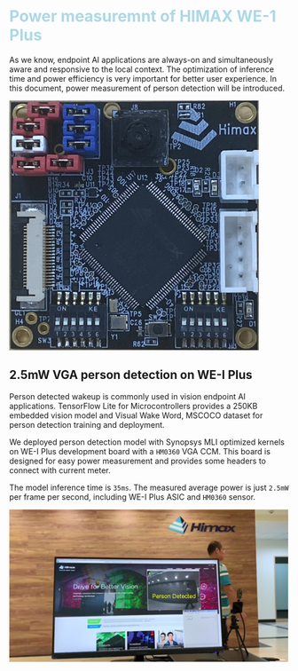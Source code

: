 # <span style="color:lightblue;">  Power measuremnt of HIMAX WE-1 Plus  </span> 

As we know, endpoint AI applications are always-on and simultaneously aware and responsive to the local context. The optimization of inference time and power efficiency is very important for better user experience. In this document, power measurement of person detection will be introduced.

![board for power measurement](images/board_for_measurement.png)

## 2.5mW VGA person detection on WE-I Plus

Person detected wakeup is commonly used in vision endpoint AI applications.
TensorFlow Lite for Microcontrollers provides a 250KB embedded vision model and Visual Wake Word, MSCOCO dataset for person detection training and deployment.

We deployed person detection model with Synopsys MLI optimized kernels on WE-I Plus development board with a `HM0360` VGA CCM. This board is designed for easy power measurement and provides some headers to connect with current meter.

The model inference time is `35ms`. The measured average power is just `2.5mW` per frame per second, including WE-I Plus ASIC and `HM0360` sensor.

![person_detect](images/person_detect.png)
